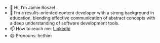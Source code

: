 - 👋 Hi, I’m Jamie Roszel
- 👀 I’m a results-oriented content developer with a strong background in education, blending effective communication of abstract concepts with a deep understanding of software development tools.
- 📫 How to reach me: [LinkedIn](https://www.linkedin.com/in/jamie-roszel-59a2a395/)
- 😄 Pronouns: he/him

<!---
jamieroszel22/jamieroszel22 is a ✨ special ✨ repository because its `README.md` (this file) appears on your GitHub profile.
You can click the Preview link to take a look at your changes.
--->
